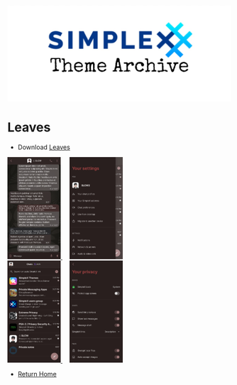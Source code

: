 ![SxC Theme Archive Banner](../resources/SxC_themeBanner.jpg)

# Leaves

* Download [Leaves](../themes/SxC_leaves.theme)

<a href="../screenshots/SxC_leaves01.jpg" target="_blank">
	<img src="../screenshots/SxC_leaves01.jpg" width="120">
</a>&nbsp;&nbsp;&nbsp;
<a href="../screenshots/SxC_leaves02.jpg" target="_blank">
	<img src="../screenshots/SxC_leaves02.jpg" width="120">
</a>
<br>
<a href="../screenshots/SxC_leaves03.jpg" target="_blank">
	<img src="../screenshots/SxC_leaves03.jpg" width="120">
</a>&nbsp;&nbsp;&nbsp;
<a href="../screenshots/SxC_leaves04.jpg" target="_blank">
	<img src="../screenshots/SxC_leaves04.jpg" width="120">
</a>

* [Return Home](../)
